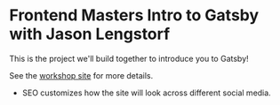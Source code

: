 # Frontend Masters Intro to Gatsby with Jason Lengstorf

This is the project we'll build together to introduce you to Gatsby!

See the [workshop site](https://frontendmasters.learnwithjason.dev/intro-to-gatsby/) for more details.
- SEO customizes how the site will look across different social media.

